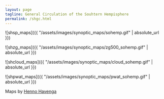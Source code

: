 ```yaml
---
layout: page
tagline: General Circulation of the Souhtern Hempisphere
permalink: /shgc.html
---
```


![shsp_maps]({{ "/assets/images/synoptic_maps/sohemp.gif" | absolute_url }})

![shzg_maps]({{ "/assets/images/synoptic_maps/zg500_sohemp.gif" | absolute_url }})

![shcloud_maps]({{ "/assets/images/synoptic_maps/cloud_sohemp.gif" | absolute_url }})

![shpwat_maps]({{ "/assets/images/synoptic_maps/pwat_sohemp.gif" | absolute_url }})

Maps by [Henno Havenga](http://www.hennohavenga.com)
